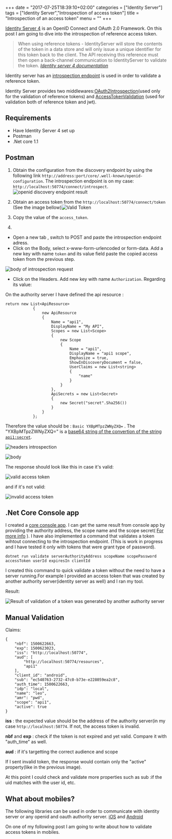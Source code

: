 +++
date = "2017-07-25T18:39:10+02:00"
categories = ["Identity Server"]
tags = ["Identity Server","Introspection of access token"]
title = "Introspection of an access token"
menu = ""
+++

[Identity Server 4](http://docs.identityserver.io/en/release/) is an OpenID Connect and OAuth 2.0 Framework.  On this post I am going to dive into the introspection of reference access token.


>When using reference tokens - IdentityServer will store the contents of the token in a data store and will only issue a unique identifier for this token back to the client. 
>The API receiving this reference must then open a back-channel communication to IdentityServer to validate the token. <cite> [Identity server 4 documentation](http://docs.identityserver.io/en/release/topics/reference_tokens.html)</cite>

Identity server has an [introspection endpoint](http://docs.identityserver.io/en/release/endpoints/introspection.html?highlight=introspect) is used in order to validate a reference token.

Identity Server provides  two middlewares:[OAuth2Introspection](https://github.com/IdentityModel/IdentityModel.AspNetCore.OAuth2Introspection)(used only for the validation of reference tokens)
 and [AccessTokenValidation](https://github.com/IdentityServer/IdentityServer4.AccessTokenValidation) (used for validation both of  reference token and jwt). 


## Requirements

* Have Identity Server 4 set up 
* Postman
* .Net core 1.1

## Postman

1. Obtain the configuration from the discovery endpoint by using the following link  ```http://address:port/core/.well-known/openid-configuration```. The introspection endpoint is on my case: ``http://localhost:50774/connect/introspect``. ![openid discovery endpoint result](/images/introspect_discovery.JPG)

2. Obtain an access token from the ``http://localhost:50774/connect/token`` (See the image bellow)![Valid Token](/images/introspect_access_token.JPG)

3. Copy the value of the ``access_token``.

4.

*    Open a new tab , switch to POST and paste the introspection endpoint adress. 
*    Click on the Body, select x-www-form-urlencoded or form-data. Add a new key with name ``token`` and its value field paste the copied access token from the previous step.

![body of introspection request](/images/introspect_body.JPG)

*  Click on the Headers. Add new key with name ``Authorization``. Regarding its value:

On the authority server I have defined the api resource :

```
return new List<ApiResource>
            {
                new ApiResource
                {
                    Name = "api1",
                    DisplayName = "My API",
                    Scopes = new List<Scope>
                    {
                        new Scope
                        {
                            Name = "api1",
                            DisplayName = "api1 scope",
                            Emphasize = true,
                            ShowInDiscoveryDocument = false,
                            UserClaims = new List<string>
                            {
                                "name"
                            }
                        }
                    },
                    ApiSecrets = new List<Secret>
                    {
                        new Secret("secret".Sha256())
                    }
                }
            };
```

Therefore the value should be : ``Basic YXBpMTpzZWNyZXQ=`` .
The "YXBpMTpzZWNyZXQ=" is a [base64 string of the convertion of the string ``api1:secret``](https://github.com/lsimopoulos/IntrospectTokenCoreConsoleApp/blob/master/IntrospectTokenCoreConsoleApp/IntrospectTokenCoreConsoleApp/Program.cs#L342).

![headers introspection](/images/introspect_headers.JPG)

![body](/images/introspect_body.JPG)

The response should look like this  in case it's valid:

![valid access token](/images/introspect_valid_token_result.JPG)

and if it's not valid:

![invalid access token](/images/introspect_invalid_token.JPG)

## .Net Core  Console app

I created a [core console app](https://github.com/lsimopoulos/IntrospectTokenCoreConsoleApp). 
I can get the same result from console app by providing the authority address, the scope name and the scope secret( [For more info](https://github.com/lsimopoulos/IntrospectTokenCoreConsoleApp/blob/master/README.md#usage) ).
I have also implemented a command that validates a token wihtout connecting to the introspection endpoint. (This is work in progress and I have tested it only with tokens that were grant type of password). 

```
dotnet run validate serverAuthorityAddress scopeName scopePassword accessToken userId expiresIn clientId
```
I created this command to quick validate a token without the need to have a server running.For example I provided an access token that was created by another authority server(identity server as well) and I ran my tool. 

Result:

![Result of validation of a token was generated by another authority server](/images/console_invalid_example.JPG)



## Manual Validation

Claims: 

```
{
    "nbf": 1500622663,
    "exp": 1500623023,
    "iss": "http://localhost:50774",
    "aud": [
        "http://localhost:50774/resources",
        "api1"
    ],
    "client_id": "android",
    "sub": "ec540763-2732-47c0-b73e-e228059ea2c8",
    "auth_time": 1500622663,
    "idp": "local",
    "name": "leo",
    "amr": "pwd",
    "scope": "api1",
    "active": true
}
```

**iss** :  the expected value should be the address of the authority server(in my case ``http://localhost:50774``. If not, the access token is invalid.

**nbf** and **exp** : check if the token is not expired and yet valid. Compare it with "auth_time" as well.

**aud** : if it's targetting the correct audience and scope
 

If I sent invalid token, the response would contain only the "active" property(like in the previous image).

At this point I could check and validate more properties such as sub :if the uid matches with the user id, etc.

## What about mobiles? 

The following libraries can be used in order to communicate with  identity server or any openid and oauth authority server.
[iOS](https://github.com/openid/AppAuth-iOS) and
[Android](https://github.com/openid/AppAuth-Android) 

On one of my following post I am going to write about how to validate access tokens in mobiles.
